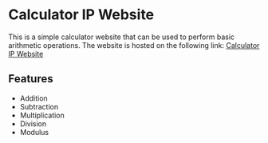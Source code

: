 # Calculator IP Website

This is a simple calculator website that can be used to perform basic arithmetic operations. The website is hosted on the following link: [Calculator IP Website](https://calculator-ip-website.herokuapp.com/)

## Features

- Addition
- Subtraction
- Multiplication
- Division
- Modulus